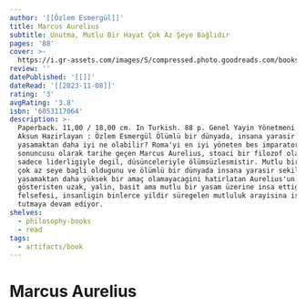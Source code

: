 ```yaml
---
author: '[[Özlem Esmergül]]'
title: Marcus Aurelius
subtitle: Unutma, Mutlu Bir Hayat Çok Az Şeye Bağlıdır
pages: '88'
cover: >-
  https://i.gr-assets.com/images/S/compressed.photo.goodreads.com/books/1578430606l/50354321._SY475_.jpg
review: ''
datePublished: '[[]]'
dateRead: '[[2023-11-08]]'
rating: '3'
avgRating: '3.8'
isbn: '6053117064'
description: >-
  Paperback. 11,00 / 18,00 cm. In Turkish. 88 p. Genel Yayin Yönetmeni : Ertürk
  Aksun Hazirlayan : Özlem Esmergül Ölümlü bir dünyada, insana yarasir sekilde
  yasamaktan daha iyi ne olabilir? Roma'yi en iyi yöneten bes imparatorun
  sonuncusu olarak tarihe geçen Marcus Aurelius, stoaci bir filozof olarak
  sadece liderligiyle degil, düsünceleriyle ölümsüzlesmistir. Mutlu bir hayatin
  çok az seye bagli oldugunu ve ölümlü bir dünyada insana yarasir sekilde
  yasamaktan daha yüksek bir amaç olamayacagini hatirlatan Aurelius'un
  gösteristen uzak, yalin, basit ama mutlu bir yasam üzerine insa ettigi güçlü
  felsefesi, insanligin binlerce yildir süregelen mutluluk arayisina isik
  tutmaya devam ediyor.
shelves:
  - philosophy-books
  - read
tags:
  - artifacts/book
---
```

#  Marcus Aurelius
